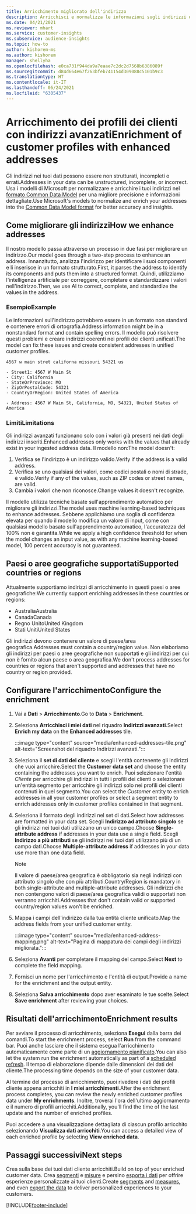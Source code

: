 ```yaml
---
title: Arricchimento migliorato dell'indirizzo
description: Arricchisci e normalizza le informazioni sugli indirizzi dei profili dei clienti con i modelli Microsoft.
ms.date: 04/21/2021
ms.reviewer: mhart
ms.service: customer-insights
ms.subservice: audience-insights
ms.topic: how-to
author: kishorem-ms
ms.author: kishorem
manager: shellyha
ms.openlocfilehash: e0ca731f944da9a7eaae7c2dc2d7568b6386089f
ms.sourcegitcommit: d84d664e67f263bfeb741154d309088c5101b9c3
ms.translationtype: HT
ms.contentlocale: it-IT
ms.lasthandoff: 06/24/2021
ms.locfileid: "6305437"
---
```

# <a name="enrichment-of-customer-profiles-with-enhanced-addresses"></a><span data-ttu-id="299e6-103">Arricchimento dei profili dei clienti con indirizzi avanzati</span><span class="sxs-lookup"><span data-stu-id="299e6-103">Enrichment of customer profiles with enhanced addresses</span></span>

<span data-ttu-id="299e6-104">Gli indirizzi nei tuoi dati possono essere non strutturati, incompleti o errati.</span><span class="sxs-lookup"><span data-stu-id="299e6-104">Addresses in your data can be unstructured, incomplete, or incorrect.</span></span> <span data-ttu-id="299e6-105">Usa i modelli di Microsoft per normalizzare e arricchire i tuoi indirizzi nel [formato Common Data Model](/common-data-model/schema/core/applicationcommon/address) per una migliore precisione e informazioni dettagliate.</span><span class="sxs-lookup"><span data-stu-id="299e6-105">Use Microsoft's models to normalize and enrich your addresses into the [Common Data Model format](/common-data-model/schema/core/applicationcommon/address) for better accuracy and insights.</span></span>

## <a name="how-we-enhance-addresses"></a><span data-ttu-id="299e6-106">Come migliorare gli indirizzi</span><span class="sxs-lookup"><span data-stu-id="299e6-106">How we enhance addresses</span></span>

<span data-ttu-id="299e6-107">Il nostro modello passa attraverso un processo in due fasi per migliorare un indirizzo.</span><span class="sxs-lookup"><span data-stu-id="299e6-107">Our model goes through a two-step process to enhance an address.</span></span> <span data-ttu-id="299e6-108">Innanzitutto, analizza l'indirizzo per identificare i suoi componenti e li inserisce in un formato strutturato.</span><span class="sxs-lookup"><span data-stu-id="299e6-108">First, it parses the address to identify its components and puts them into a structured format.</span></span> <span data-ttu-id="299e6-109">Quindi, utilizziamo l'intelligenza artificiale per correggere, completare e standardizzare i valori nell'indirizzo.</span><span class="sxs-lookup"><span data-stu-id="299e6-109">Then, we use AI to correct, complete, and standardize the values in the address.</span></span>

### <a name="example"></a><span data-ttu-id="299e6-110">Esempio</span><span class="sxs-lookup"><span data-stu-id="299e6-110">Example</span></span>

<span data-ttu-id="299e6-111">Le informazioni sull'indirizzo potrebbero essere in un formato non standard e contenere errori di ortografia.</span><span class="sxs-lookup"><span data-stu-id="299e6-111">Address information might be in a nonstandard format and contain spelling errors.</span></span> <span data-ttu-id="299e6-112">Il modello può risolvere questi problemi e creare indirizzi coerenti nei profili dei clienti unificati.</span><span class="sxs-lookup"><span data-stu-id="299e6-112">The model can fix these issues and create consistent addresses in unified customer profiles.</span></span>

```Input
4567 w main stret californa missouri 54321 us
```

```Output
- Street1: 4567 W Main St
- City: California
- StateOrProvince: MO
- ZipOrPostalCode: 54321
- CountryOrRegion: United States of America

- Address: 4567 W Main St, California, MO, 54321, United States of America
```

### <a name="limitations"></a><span data-ttu-id="299e6-113">Limiti</span><span class="sxs-lookup"><span data-stu-id="299e6-113">Limitations</span></span>

<span data-ttu-id="299e6-114">Gli indirizzi avanzati funzionano solo con i valori già presenti nei dati degli indirizzi inseriti.</span><span class="sxs-lookup"><span data-stu-id="299e6-114">Enhanced addresses only works with the values that already exist in your ingested address data.</span></span> <span data-ttu-id="299e6-115">Il modello non:</span><span class="sxs-lookup"><span data-stu-id="299e6-115">The model doesn't:</span></span> 

1. <span data-ttu-id="299e6-116">Verifica se l'indirizzo è un indirizzo valido.</span><span class="sxs-lookup"><span data-stu-id="299e6-116">Verify if the address is a valid address.</span></span>
2. <span data-ttu-id="299e6-117">Verifica se uno qualsiasi dei valori, come codici postali o nomi di strade, è valido.</span><span class="sxs-lookup"><span data-stu-id="299e6-117">Verify if any of the values, such as ZIP codes or street names, are valid.</span></span>
3. <span data-ttu-id="299e6-118">Cambia i valori che non riconosce.</span><span class="sxs-lookup"><span data-stu-id="299e6-118">Change values it doesn't recognize.</span></span>

<span data-ttu-id="299e6-119">Il modello utilizza tecniche basate sull'apprendimento automatico per migliorare gli indirizzi.</span><span class="sxs-lookup"><span data-stu-id="299e6-119">The model uses machine learning-based techniques to enhance addresses.</span></span> <span data-ttu-id="299e6-120">Sebbene applichiamo una soglia di confidenza elevata per quando il modello modifica un valore di input, come con qualsiasi modello basato sull'apprendimento automatico, l'accuratezza del 100% non è garantita.</span><span class="sxs-lookup"><span data-stu-id="299e6-120">While we apply a high confidence threshold for when the model changes an input value, as with any machine learning-based model, 100 percent accuracy is not guaranteed.</span></span>

## <a name="supported-countries-or-regions"></a><span data-ttu-id="299e6-121">Paesi o aree geografiche supportati</span><span class="sxs-lookup"><span data-stu-id="299e6-121">Supported countries or regions</span></span>

<span data-ttu-id="299e6-122">Attualmente supportiamo indirizzi di arricchimento in questi paesi o aree geografiche:</span><span class="sxs-lookup"><span data-stu-id="299e6-122">We currently support enriching addresses in these countries or regions:</span></span> 

- <span data-ttu-id="299e6-123">Australia</span><span class="sxs-lookup"><span data-stu-id="299e6-123">Australia</span></span>
- <span data-ttu-id="299e6-124">Canada</span><span class="sxs-lookup"><span data-stu-id="299e6-124">Canada</span></span>
- <span data-ttu-id="299e6-125">Regno Unito</span><span class="sxs-lookup"><span data-stu-id="299e6-125">United Kingdom</span></span>
- <span data-ttu-id="299e6-126">Stati Uniti</span><span class="sxs-lookup"><span data-stu-id="299e6-126">United States</span></span>

<span data-ttu-id="299e6-127">Gli indirizzi devono contenere un valore di paese/area geografica.</span><span class="sxs-lookup"><span data-stu-id="299e6-127">Addresses must contain a country/region value.</span></span> <span data-ttu-id="299e6-128">Non elaboriamo gli indirizzi per paesi o aree geografiche non supportati e gli indirizzi per cui non è fornito alcun paese o area geografica.</span><span class="sxs-lookup"><span data-stu-id="299e6-128">We don't process addresses for countries or regions that aren't supported and addresses that have no country or region provided.</span></span>

## <a name="configure-the-enrichment"></a><span data-ttu-id="299e6-129">Configurare l'arricchimento</span><span class="sxs-lookup"><span data-stu-id="299e6-129">Configure the enrichment</span></span>

1. <span data-ttu-id="299e6-130">Vai a **Dati** > **Arricchimento**.</span><span class="sxs-lookup"><span data-stu-id="299e6-130">Go to **Data** > **Enrichment**.</span></span>

1. <span data-ttu-id="299e6-131">Seleziona **Arricchisci i miei dati** nel riquadro **Indirizzi avanzati**.</span><span class="sxs-lookup"><span data-stu-id="299e6-131">Select **Enrich my data** on the **Enhanced addresses** tile.</span></span>

   :::image type="content" source="media/enhanced-addresses-tile.png" alt-text="Screenshot del riquadro Indirizzi avanzati.":::

1. <span data-ttu-id="299e6-133">Seleziona il **set di dati del cliente** e scegli l'entità contenente gli indirizzi che vuoi arricchire.</span><span class="sxs-lookup"><span data-stu-id="299e6-133">Select the **Customer data set** and choose the entity containing the addresses you want to enrich.</span></span> <span data-ttu-id="299e6-134">Puoi selezionare l'entità *Cliente* per arricchire gli indirizzi in tutti i profili dei clienti o selezionare un'entità segmento per arricchire gli indirizzi solo nei profili dei clienti contenuti in quel segmento.</span><span class="sxs-lookup"><span data-stu-id="299e6-134">You can select the *Customer* entity to enrich addresses in all your customer profiles or select a segment entity to enrich addresses only in customer profiles contained in that segment.</span></span>

1. <span data-ttu-id="299e6-135">Seleziona il formato degli indirizzi nel set di dati.</span><span class="sxs-lookup"><span data-stu-id="299e6-135">Select how addresses are formatted in your data set.</span></span> <span data-ttu-id="299e6-136">Scegli **Indirizzo ad attributo singolo** se gli indirizzi nei tuoi dati utilizzano un unico campo.</span><span class="sxs-lookup"><span data-stu-id="299e6-136">Choose **Single-attribute address** if addresses in your data use a single field.</span></span> <span data-ttu-id="299e6-137">Scegli **Indirizzo a più attributi** se gli indirizzi nei tuoi dati utilizzano più di un campo dati.</span><span class="sxs-lookup"><span data-stu-id="299e6-137">Choose **Multiple-attribute address** if addresses in your data use more than one data field.</span></span>

   > [!NOTE]
   > <span data-ttu-id="299e6-138">Il valore di paese/area geografica è obbligatorio sia negli indirizzi con attributo singolo che con più attributi.</span><span class="sxs-lookup"><span data-stu-id="299e6-138">Country/Region is mandatory in both single-attribute and multiple-attribute addresses.</span></span> <span data-ttu-id="299e6-139">Gli indirizzi che non contengono valori di paese/area geografica validi o supportati non verranno arricchiti.</span><span class="sxs-lookup"><span data-stu-id="299e6-139">Addresses that don't contain valid or supported country/region values won't be enriched.</span></span>

1.  <span data-ttu-id="299e6-140">Mappa i campi dell'indirizzo dalla tua entità cliente unificato.</span><span class="sxs-lookup"><span data-stu-id="299e6-140">Map the address fields from your unified customer entity.</span></span>

    :::image type="content" source="media/enhanced-address-mapping.png" alt-text="Pagina di mappatura dei campi degli indirizzi migliorata.":::

1. <span data-ttu-id="299e6-142">Seleziona **Avanti** per completare il mapping del campo.</span><span class="sxs-lookup"><span data-stu-id="299e6-142">Select **Next** to complete the field mapping.</span></span>

1. <span data-ttu-id="299e6-143">Fornisci un nome per l'arricchimento e l'entità di output.</span><span class="sxs-lookup"><span data-stu-id="299e6-143">Provide a name for the enrichment and the output entity.</span></span>

1. <span data-ttu-id="299e6-144">Seleziona **Salva arricchimento** dopo aver esaminato le tue scelte.</span><span class="sxs-lookup"><span data-stu-id="299e6-144">Select **Save enrichment** after reviewing your choices.</span></span>

## <a name="enrichment-results"></a><span data-ttu-id="299e6-145">Risultati dell'arricchimento</span><span class="sxs-lookup"><span data-stu-id="299e6-145">Enrichment results</span></span>

<span data-ttu-id="299e6-146">Per avviare il processo di arricchimento, seleziona **Esegui** dalla barra dei comandi.</span><span class="sxs-lookup"><span data-stu-id="299e6-146">To start the enrichment process, select **Run** from the command bar.</span></span> <span data-ttu-id="299e6-147">Puoi anche lasciare che il sistema esegua l'arricchimento automaticamente come parte di un [aggiornamento pianificato](system.md#schedule-tab).</span><span class="sxs-lookup"><span data-stu-id="299e6-147">You can also let the system run the enrichment automatically as part of a [scheduled refresh](system.md#schedule-tab).</span></span> <span data-ttu-id="299e6-148">Il tempo di elaborazione dipende dalle dimensioni dei dati del cliente.</span><span class="sxs-lookup"><span data-stu-id="299e6-148">The processing time depends on the size of your customer data.</span></span>

<span data-ttu-id="299e6-149">Al termine del processo di arricchimento, puoi rivedere i dati dei profili cliente appena arricchiti in **I miei arricchimenti**.</span><span class="sxs-lookup"><span data-stu-id="299e6-149">After the enrichment process completes, you can review the newly enriched customer profiles data under **My enrichments**.</span></span> <span data-ttu-id="299e6-150">Inoltre, troverai l'ora dell'ultimo aggiornamento e il numero di profili arricchiti.</span><span class="sxs-lookup"><span data-stu-id="299e6-150">Additionally, you'll find the time of the last update and the number of enriched profiles.</span></span>

<span data-ttu-id="299e6-151">Puoi accedere a una visualizzazione dettagliata di ciascun profilo arricchito selezionando **Visualizza dati arricchiti**.</span><span class="sxs-lookup"><span data-stu-id="299e6-151">You can access a detailed view of each enriched profile by selecting **View enriched data**.</span></span>

## <a name="next-steps"></a><span data-ttu-id="299e6-152">Passaggi successivi</span><span class="sxs-lookup"><span data-stu-id="299e6-152">Next steps</span></span>

<span data-ttu-id="299e6-153">Crea sulla base dei tuoi dati cliente arricchiti.</span><span class="sxs-lookup"><span data-stu-id="299e6-153">Build on top of your enriched customer data.</span></span> <span data-ttu-id="299e6-154">Crea [segmenti](segments.md) e [misure](measures.md) e persino [esporta i dati](export-destinations.md) per offrire esperienze personalizzate ai tuoi clienti.</span><span class="sxs-lookup"><span data-stu-id="299e6-154">Create [segments](segments.md) and [measures](measures.md), and even [export the data](export-destinations.md) to deliver personalized experiences to your customers.</span></span>

[!INCLUDE[footer-include](../includes/footer-banner.md)]
